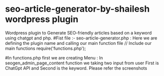 # seo-article-generator-by-shailesh wordpress plugin
Wordpress plugin to Generate SEO-friendly articles based on a keyword using chatgpt and php.
#Fist file :- 
seo-article-generator.php : Here we are defining the plugin name and calling our main function file
 // Include our main functions
 require('functions.php');

#In functions.php first we are creating Menu : 
In seogen_admin_page_content function we taking two input from user First is ChatGpt API and Second is the keyword. Please refer the screenshots



